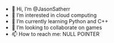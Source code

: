 - 👋 Hi, I’m @JasonSatherr
- 👀 I’m interested in cloud computing
- 🌱 I’m currently learning Python and C++
- 💞️ I’m looking to collaborate on games
- 📫 How to reach me: NULL POINTER





<!---
JasonSatherr/JasonSatherr is a ✨ special ✨ repository because its `README.md` (this file) appears on your GitHub profile.
You can click the Preview link to take a look at your changes.
--->
